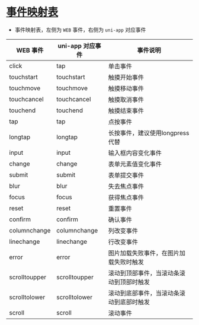 # [事件映射表](https://uniapp.dcloud.net.cn/tutorial/vue3-basics.html#%E4%BA%8B%E4%BB%B6%E6%98%A0%E5%B0%84%E8%A1%A8)
- 事件映射表，左侧为 `WEB` 事件，右侧为 `uni-app` 对应事件

| WEB 事件      | uni-app 对应事件 | 事件说明                                 |
| ------------- | ---------------- | ---------------------------------------- |
| click         | tap              | 单击事件                                 |
| touchstart    | touchstart       | 触摸开始事件                             |
| touchmove     | touchmove        | 触摸移动事件                             |
| touchcancel   | touchcancel      | 触摸取消事件                             |
| touchend      | touchend         | 触摸结束事件                             |
| tap           | tap              | 点按事件                                 |
| longtap       | longtap          | 长按事件，建议使用longpress代替          |
| input         | input            | 输入框内容变化事件                       |
| change        | change           | 表单元素值变化事件                       |
| submit        | submit           | 表单提交事件                             |
| blur          | blur             | 失去焦点事件                             |
| focus         | focus            | 获得焦点事件                             |
| reset         | reset            | 重置事件                                 |
| confirm       | confirm          | 确认事件                                 |
| columnchange  | columnchange     | 列改变事件                               |
| linechange    | linechange       | 行改变事件                               |
| error         | error            | 图片加载失败事件，在图片加载失败时触发   |
| scrolltoupper | scrolltoupper    | 滚动到顶部事件，当滚动条滚动到顶部时触发 |
| scrolltolower | scrolltolower    | 滚动到底部事件，当滚动条滚动到底部时触发 |
| scroll        | scroll           | 滚动事件                                 |
